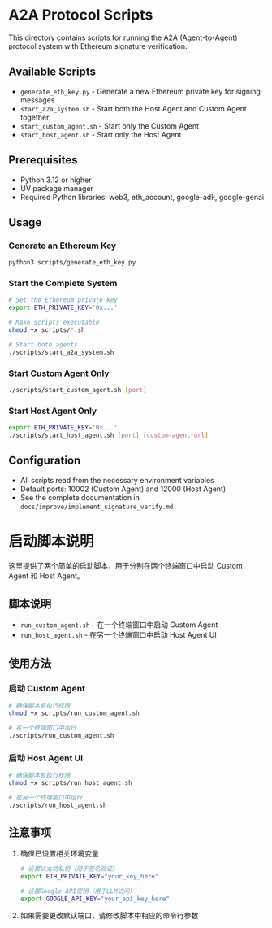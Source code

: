 # A2A Protocol Scripts

This directory contains scripts for running the A2A (Agent-to-Agent) protocol system with Ethereum signature verification.

## Available Scripts

- `generate_eth_key.py` - Generate a new Ethereum private key for signing messages
- `start_a2a_system.sh` - Start both the Host Agent and Custom Agent together
- `start_custom_agent.sh` - Start only the Custom Agent
- `start_host_agent.sh` - Start only the Host Agent

## Prerequisites

- Python 3.12 or higher
- UV package manager
- Required Python libraries: web3, eth_account, google-adk, google-genai

## Usage

### Generate an Ethereum Key

```bash
python3 scripts/generate_eth_key.py
```

### Start the Complete System

```bash
# Set the Ethereum private key
export ETH_PRIVATE_KEY='0x...'

# Make scripts executable 
chmod +x scripts/*.sh

# Start both agents
./scripts/start_a2a_system.sh
```

### Start Custom Agent Only

```bash
./scripts/start_custom_agent.sh [port]
```

### Start Host Agent Only

```bash
export ETH_PRIVATE_KEY='0x...'
./scripts/start_host_agent.sh [port] [custom-agent-url]
```

## Configuration

- All scripts read from the necessary environment variables
- Default ports: 10002 (Custom Agent) and 12000 (Host Agent)
- See the complete documentation in `docs/improve/implement_signature_verify.md`

# 启动脚本说明

这里提供了两个简单的启动脚本，用于分别在两个终端窗口中启动 Custom Agent 和 Host Agent。

## 脚本说明

- `run_custom_agent.sh` - 在一个终端窗口中启动 Custom Agent
- `run_host_agent.sh` - 在另一个终端窗口中启动 Host Agent UI

## 使用方法

### 启动 Custom Agent

```bash
# 确保脚本有执行权限
chmod +x scripts/run_custom_agent.sh

# 在一个终端窗口中运行
./scripts/run_custom_agent.sh
```

### 启动 Host Agent UI

```bash
# 确保脚本有执行权限
chmod +x scripts/run_host_agent.sh

# 在另一个终端窗口中运行
./scripts/run_host_agent.sh
```

## 注意事项

1. 确保已设置相关环境变量
   ```bash
   # 设置以太坊私钥（用于签名验证）
   export ETH_PRIVATE_KEY="your_key_here"
   
   # 设置Google API密钥（用于LLM访问）
   export GOOGLE_API_KEY="your_api_key_here"
   ```

2. 如果需要更改默认端口，请修改脚本中相应的命令行参数 